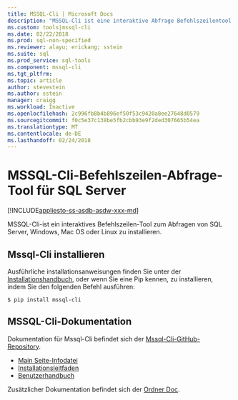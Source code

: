 ```yaml
---
title: MSSQL-Cli | Microsoft Docs
description: "MSSQL-Cli ist eine interaktive Abfrage Befehlszeilentool für SQL Server, die auf Windows, Mac OS oder Linux ausgeführt wird."
ms.custom: tools|mssql-cli
ms.date: 02/22/2018
ms.prod: sql-non-specified
ms.reviewer: alayu; erickang; sstein
ms.suite: sql
ms.prod_service: sql-tools
ms.component: mssql-cli
ms.tgt_pltfrm: 
ms.topic: article
author: stevestein
ms.author: sstein
manager: craigg
ms.workload: Inactive
ms.openlocfilehash: 2c996fb8b4b896ef50f53c9420a8ee27648d0579
ms.sourcegitcommit: f0c5e37c138be5fb2cbb93e9f2ded307665b54ea
ms.translationtype: MT
ms.contentlocale: de-DE
ms.lasthandoff: 02/24/2018
---
```

# <a name="mssql-cli-command-line-query-tool-for-sql-server"></a>MSSQL-Cli-Befehlszeilen-Abfrage-Tool für SQL Server
[!INCLUDE[appliesto-ss-asdb-asdw-xxx-md](../includes/appliesto-ss-asdb-asdw-xxx-md.md)]

MSSQL-Cli-ist ein interaktives Befehlszeilen-Tool zum Abfragen von SQL Server, Windows, Mac OS oder Linux zu installieren.

## <a name="install-mssql-cli"></a>Mssql-Cli installieren

Ausführliche installationsanweisungen finden Sie unter der [Installationshandbuch](https://github.com/dbcli/mssql-cli/blob/master/doc/installation_guide.md), oder wenn Sie eine Pip kennen, zu installieren, indem Sie den folgenden Befehl ausführen:

```$ pip install mssql-cli```

## <a name="mssql-cli-documentation"></a>MSSQL-Cli-Dokumentation

Dokumentation für Mssql-Cli befindet sich der [Mssql-Cli-GitHub-Repository](https://github.com/dbcli/mssql-cli).

- [Main Seite-Infodatei](https://github.com/dbcli/mssql-cli)
- [Installationsleitfaden](https://github.com/dbcli/mssql-cli/blob/master/doc/installation_guide.md)
- [Benutzerhandbuch](https://github.com/dbcli/mssql-cli/blob/master/doc/usage_guide.md)

Zusätzlicher Dokumentation befindet sich der [Ordner Doc](https://github.com/dbcli/mssql-cli/tree/master/doc).



  
